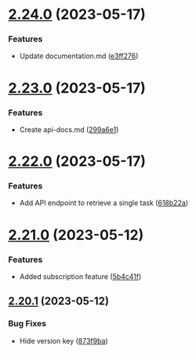 # [2.24.0](https://github.com/hossainchisty/Task-Tracking-Tool/compare/v2.23.0...v2.24.0) (2023-05-17)


### Features

* Update documentation.md ([e3ff276](https://github.com/hossainchisty/Task-Tracking-Tool/commit/e3ff27605e96631bfcd010d5f1a44534aaa4bfae))



# [2.23.0](https://github.com/hossainchisty/Task-Tracking-Tool/compare/v2.22.0...v2.23.0) (2023-05-17)


### Features

* Create api-docs.md ([299a6e1](https://github.com/hossainchisty/Task-Tracking-Tool/commit/299a6e1b7c4298c79361b6edeba70139b1f7abcc))



# [2.22.0](https://github.com/hossainchisty/Task-Tracking-Tool/compare/v2.21.0...v2.22.0) (2023-05-17)


### Features

* Add API endpoint to retrieve a single task ([618b22a](https://github.com/hossainchisty/Task-Tracking-Tool/commit/618b22a64eaaf16a52b9d842aa2f29fecccca58b))



# [2.21.0](https://github.com/hossainchisty/Task-Tracking-Tool/compare/v2.20.1...v2.21.0) (2023-05-12)


### Features

* Added subscription feature ([5b4c41f](https://github.com/hossainchisty/Task-Tracking-Tool/commit/5b4c41fcb3fc25ab10d3273b416cfadbf22ea1ce))



## [2.20.1](https://github.com/hossainchisty/Task-Tracking-Tool/compare/v2.20.0...v2.20.1) (2023-05-12)


### Bug Fixes

* Hide version key ([873f9ba](https://github.com/hossainchisty/Task-Tracking-Tool/commit/873f9bacea38cbb268a24bf43d14a2a871ac2c03))



